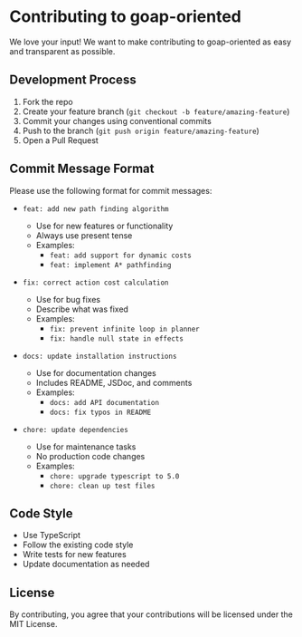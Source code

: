 # Contributing to goap-oriented

We love your input! We want to make contributing to goap-oriented as easy and transparent as possible.

## Development Process
1. Fork the repo
2. Create your feature branch (`git checkout -b feature/amazing-feature`)
3. Commit your changes using conventional commits
4. Push to the branch (`git push origin feature/amazing-feature`)
5. Open a Pull Request

## Commit Message Format
Please use the following format for commit messages:

* `feat: add new path finding algorithm`
  - Use for new features or functionality
  - Always use present tense
  - Examples:
    - `feat: add support for dynamic costs`
    - `feat: implement A* pathfinding`

* `fix: correct action cost calculation`
  - Use for bug fixes
  - Describe what was fixed
  - Examples:
    - `fix: prevent infinite loop in planner`
    - `fix: handle null state in effects`

* `docs: update installation instructions`
  - Use for documentation changes
  - Includes README, JSDoc, and comments
  - Examples:
    - `docs: add API documentation`
    - `docs: fix typos in README`

* `chore: update dependencies`
  - Use for maintenance tasks
  - No production code changes
  - Examples:
    - `chore: upgrade typescript to 5.0`
    - `chore: clean up test files`

## Code Style
- Use TypeScript
- Follow the existing code style
- Write tests for new features
- Update documentation as needed

## License
By contributing, you agree that your contributions will be licensed under the MIT License. 